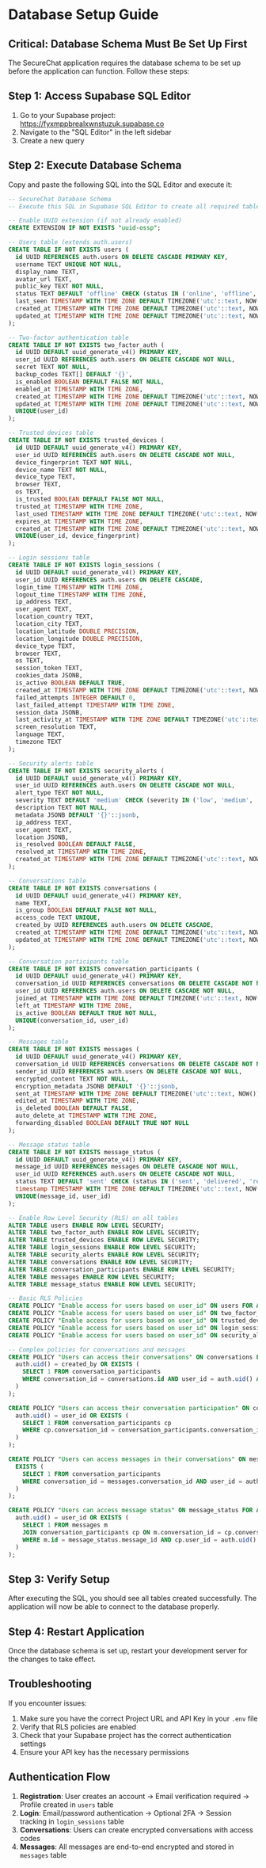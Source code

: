 # Database Setup Guide

## Critical: Database Schema Must Be Set Up First

The SecureChat application requires the database schema to be set up before the application can function. Follow these steps:

## Step 1: Access Supabase SQL Editor

1. Go to your Supabase project: https://fyxmppbrealxwnstuzuk.supabase.co
2. Navigate to the "SQL Editor" in the left sidebar
3. Create a new query

## Step 2: Execute Database Schema

Copy and paste the following SQL into the SQL Editor and execute it:

```sql
-- SecureChat Database Schema
-- Execute this SQL in Supabase SQL Editor to create all required tables

-- Enable UUID extension (if not already enabled)
CREATE EXTENSION IF NOT EXISTS "uuid-ossp";

-- Users table (extends auth.users)
CREATE TABLE IF NOT EXISTS users (
  id UUID REFERENCES auth.users ON DELETE CASCADE PRIMARY KEY,
  username TEXT UNIQUE NOT NULL,
  display_name TEXT,
  avatar_url TEXT,
  public_key TEXT NOT NULL,
  status TEXT DEFAULT 'offline' CHECK (status IN ('online', 'offline', 'away')) NOT NULL,
  last_seen TIMESTAMP WITH TIME ZONE DEFAULT TIMEZONE('utc'::text, NOW()) NOT NULL,
  created_at TIMESTAMP WITH TIME ZONE DEFAULT TIMEZONE('utc'::text, NOW()) NOT NULL,
  updated_at TIMESTAMP WITH TIME ZONE DEFAULT TIMEZONE('utc'::text, NOW()) NOT NULL
);

-- Two-factor authentication table
CREATE TABLE IF NOT EXISTS two_factor_auth (
  id UUID DEFAULT uuid_generate_v4() PRIMARY KEY,
  user_id UUID REFERENCES auth.users ON DELETE CASCADE NOT NULL,
  secret TEXT NOT NULL,
  backup_codes TEXT[] DEFAULT '{}',
  is_enabled BOOLEAN DEFAULT FALSE NOT NULL,
  enabled_at TIMESTAMP WITH TIME ZONE,
  created_at TIMESTAMP WITH TIME ZONE DEFAULT TIMEZONE('utc'::text, NOW()) NOT NULL,
  updated_at TIMESTAMP WITH TIME ZONE DEFAULT TIMEZONE('utc'::text, NOW()) NOT NULL,
  UNIQUE(user_id)
);

-- Trusted devices table
CREATE TABLE IF NOT EXISTS trusted_devices (
  id UUID DEFAULT uuid_generate_v4() PRIMARY KEY,
  user_id UUID REFERENCES auth.users ON DELETE CASCADE NOT NULL,
  device_fingerprint TEXT NOT NULL,
  device_name TEXT NOT NULL,
  device_type TEXT,
  browser TEXT,
  os TEXT,
  is_trusted BOOLEAN DEFAULT FALSE NOT NULL,
  trusted_at TIMESTAMP WITH TIME ZONE,
  last_used TIMESTAMP WITH TIME ZONE DEFAULT TIMEZONE('utc'::text, NOW()) NOT NULL,
  expires_at TIMESTAMP WITH TIME ZONE,
  created_at TIMESTAMP WITH TIME ZONE DEFAULT TIMEZONE('utc'::text, NOW()) NOT NULL,
  UNIQUE(user_id, device_fingerprint)
);

-- Login sessions table
CREATE TABLE IF NOT EXISTS login_sessions (
  id UUID DEFAULT uuid_generate_v4() PRIMARY KEY,
  user_id UUID REFERENCES auth.users ON DELETE CASCADE,
  login_time TIMESTAMP WITH TIME ZONE,
  logout_time TIMESTAMP WITH TIME ZONE,
  ip_address TEXT,
  user_agent TEXT,
  location_country TEXT,
  location_city TEXT,
  location_latitude DOUBLE PRECISION,
  location_longitude DOUBLE PRECISION,
  device_type TEXT,
  browser TEXT,
  os TEXT,
  session_token TEXT,
  cookies_data JSONB,
  is_active BOOLEAN DEFAULT TRUE,
  created_at TIMESTAMP WITH TIME ZONE DEFAULT TIMEZONE('utc'::text, NOW()) NOT NULL,
  failed_attempts INTEGER DEFAULT 0,
  last_failed_attempt TIMESTAMP WITH TIME ZONE,
  session_data JSONB,
  last_activity_at TIMESTAMP WITH TIME ZONE DEFAULT TIMEZONE('utc'::text, NOW()) NOT NULL,
  screen_resolution TEXT,
  language TEXT,
  timezone TEXT
);

-- Security alerts table
CREATE TABLE IF NOT EXISTS security_alerts (
  id UUID DEFAULT uuid_generate_v4() PRIMARY KEY,
  user_id UUID REFERENCES auth.users ON DELETE CASCADE NOT NULL,
  alert_type TEXT NOT NULL,
  severity TEXT DEFAULT 'medium' CHECK (severity IN ('low', 'medium', 'high', 'critical')) NOT NULL,
  description TEXT NOT NULL,
  metadata JSONB DEFAULT '{}'::jsonb,
  ip_address TEXT,
  user_agent TEXT,
  location JSONB,
  is_resolved BOOLEAN DEFAULT FALSE,
  resolved_at TIMESTAMP WITH TIME ZONE,
  created_at TIMESTAMP WITH TIME ZONE DEFAULT TIMEZONE('utc'::text, NOW()) NOT NULL
);

-- Conversations table
CREATE TABLE IF NOT EXISTS conversations (
  id UUID DEFAULT uuid_generate_v4() PRIMARY KEY,
  name TEXT,
  is_group BOOLEAN DEFAULT FALSE NOT NULL,
  access_code TEXT UNIQUE,
  created_by UUID REFERENCES auth.users ON DELETE CASCADE,
  created_at TIMESTAMP WITH TIME ZONE DEFAULT TIMEZONE('utc'::text, NOW()) NOT NULL,
  updated_at TIMESTAMP WITH TIME ZONE DEFAULT TIMEZONE('utc'::text, NOW()) NOT NULL
);

-- Conversation participants table
CREATE TABLE IF NOT EXISTS conversation_participants (
  id UUID DEFAULT uuid_generate_v4() PRIMARY KEY,
  conversation_id UUID REFERENCES conversations ON DELETE CASCADE NOT NULL,
  user_id UUID REFERENCES auth.users ON DELETE CASCADE NOT NULL,
  joined_at TIMESTAMP WITH TIME ZONE DEFAULT TIMEZONE('utc'::text, NOW()) NOT NULL,
  left_at TIMESTAMP WITH TIME ZONE,
  is_active BOOLEAN DEFAULT TRUE NOT NULL,
  UNIQUE(conversation_id, user_id)
);

-- Messages table
CREATE TABLE IF NOT EXISTS messages (
  id UUID DEFAULT uuid_generate_v4() PRIMARY KEY,
  conversation_id UUID REFERENCES conversations ON DELETE CASCADE NOT NULL,
  sender_id UUID REFERENCES auth.users ON DELETE CASCADE NOT NULL,
  encrypted_content TEXT NOT NULL,
  encryption_metadata JSONB DEFAULT '{}'::jsonb,
  sent_at TIMESTAMP WITH TIME ZONE DEFAULT TIMEZONE('utc'::text, NOW()) NOT NULL,
  edited_at TIMESTAMP WITH TIME ZONE,
  is_deleted BOOLEAN DEFAULT FALSE,
  auto_delete_at TIMESTAMP WITH TIME ZONE,
  forwarding_disabled BOOLEAN DEFAULT TRUE NOT NULL
);

-- Message status table
CREATE TABLE IF NOT EXISTS message_status (
  id UUID DEFAULT uuid_generate_v4() PRIMARY KEY,
  message_id UUID REFERENCES messages ON DELETE CASCADE NOT NULL,
  user_id UUID REFERENCES auth.users ON DELETE CASCADE NOT NULL,
  status TEXT DEFAULT 'sent' CHECK (status IN ('sent', 'delivered', 'read')) NOT NULL,
  timestamp TIMESTAMP WITH TIME ZONE DEFAULT TIMEZONE('utc'::text, NOW()) NOT NULL,
  UNIQUE(message_id, user_id)
);

-- Enable Row Level Security (RLS) on all tables
ALTER TABLE users ENABLE ROW LEVEL SECURITY;
ALTER TABLE two_factor_auth ENABLE ROW LEVEL SECURITY;
ALTER TABLE trusted_devices ENABLE ROW LEVEL SECURITY;
ALTER TABLE login_sessions ENABLE ROW LEVEL SECURITY;
ALTER TABLE security_alerts ENABLE ROW LEVEL SECURITY;
ALTER TABLE conversations ENABLE ROW LEVEL SECURITY;
ALTER TABLE conversation_participants ENABLE ROW LEVEL SECURITY;
ALTER TABLE messages ENABLE ROW LEVEL SECURITY;
ALTER TABLE message_status ENABLE ROW LEVEL SECURITY;

-- Basic RLS Policies
CREATE POLICY "Enable access for users based on user_id" ON users FOR ALL USING (auth.uid() = id);
CREATE POLICY "Enable access for users based on user_id" ON two_factor_auth FOR ALL USING (auth.uid() = user_id);
CREATE POLICY "Enable access for users based on user_id" ON trusted_devices FOR ALL USING (auth.uid() = user_id);
CREATE POLICY "Enable access for users based on user_id" ON login_sessions FOR ALL USING (auth.uid() = user_id);
CREATE POLICY "Enable access for users based on user_id" ON security_alerts FOR ALL USING (auth.uid() = user_id);

-- Complex policies for conversations and messages
CREATE POLICY "Users can access their conversations" ON conversations FOR ALL USING (
  auth.uid() = created_by OR EXISTS (
    SELECT 1 FROM conversation_participants 
    WHERE conversation_id = conversations.id AND user_id = auth.uid() AND is_active = true
  )
);

CREATE POLICY "Users can access their conversation participation" ON conversation_participants FOR ALL USING (
  auth.uid() = user_id OR EXISTS (
    SELECT 1 FROM conversation_participants cp 
    WHERE cp.conversation_id = conversation_participants.conversation_id AND cp.user_id = auth.uid() AND cp.is_active = true
  )
);

CREATE POLICY "Users can access messages in their conversations" ON messages FOR ALL USING (
  EXISTS (
    SELECT 1 FROM conversation_participants 
    WHERE conversation_id = messages.conversation_id AND user_id = auth.uid() AND is_active = true
  )
);

CREATE POLICY "Users can access message status" ON message_status FOR ALL USING (
  auth.uid() = user_id OR EXISTS (
    SELECT 1 FROM messages m
    JOIN conversation_participants cp ON m.conversation_id = cp.conversation_id
    WHERE m.id = message_status.message_id AND cp.user_id = auth.uid() AND cp.is_active = true
  )
);
```

## Step 3: Verify Setup

After executing the SQL, you should see all tables created successfully. The application will now be able to connect to the database properly.

## Step 4: Restart Application

Once the database schema is set up, restart your development server for the changes to take effect.

## Troubleshooting

If you encounter issues:

1. Make sure you have the correct Project URL and API Key in your `.env` file
2. Verify that RLS policies are enabled 
3. Check that your Supabase project has the correct authentication settings
4. Ensure your API key has the necessary permissions

## Authentication Flow

1. **Registration**: User creates an account → Email verification required → Profile created in `users` table
2. **Login**: Email/password authentication → Optional 2FA → Session tracking in `login_sessions` table
3. **Conversations**: Users can create encrypted conversations with access codes
4. **Messages**: All messages are end-to-end encrypted and stored in `messages` table
